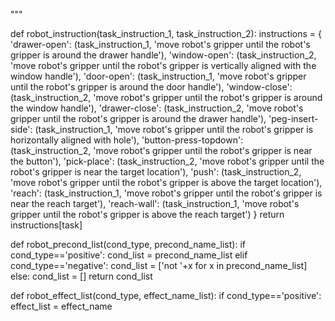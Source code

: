 
"""

def robot_instruction(task_instruction_1, task_instruction_2):
    instructions = {
        'drawer-open': (task_instruction_1, 'move robot\'s gripper until the robot\'s gripper is around the drawer handle'),
        'window-open': (task_instruction_2, 'move robot\'s gripper until the robot\'s gripper is vertically aligned with the window handle'),
        'door-open': (task_instruction_1, 'move robot\'s gripper until the robot\'s gripper is around the door handle'),
        'window-close': (task_instruction_2, 'move robot\'s gripper until the robot\'s gripper is around the window handle'),
        'drawer-close': (task_instruction_2, 'move robot\'s gripper until the robot\'s gripper is around the drawer handle'),
        'peg-insert-side': (task_instruction_1, 'move robot\'s gripper until the robot\'s gripper is horizontally aligned with hole'),
        'button-press-topdown': (task_instruction_2, 'move robot\'s gripper until the robot\'s gripper is near the button'),
        'pick-place': (task_instruction_2, 'move robot\'s gripper until the robot\'s gripper is near the target location'),
        'push': (task_instruction_2, 'move robot\'s gripper until the robot\'s gripper is above the target location'),
        'reach': (task_instruction_1, 'move robot\'s gripper until the robot\'s gripper is near the reach target'),
        'reach-wall': (task_instruction_1, 'move robot\'s gripper until the robot\'s gripper is above the reach target')
    }
    return instructions[task]

def robot_precond_list(cond_type, precond_name_list):
    if cond_type=='positive':
        cond_list = precond_name_list
    elif cond_type=='negative':
        cond_list = ['not '+x for x in precond_name_list]
    else:
        cond_list = []
    return cond_list

def robot_effect_list(cond_type, effect_name_list):
    if cond_type=='positive':
        effect_list = effect_name